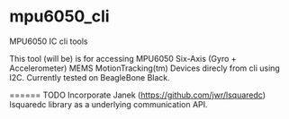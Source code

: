 mpu6050_cli
===========

MPU6050 IC cli tools


This tool (will be) is for accessing MPU6050 
Six-Axis (Gyro + Accelerometer) MEMS MotionTracking(tm) Devices direcly from cli using I2C.
Currently tested on BeagleBone Black.



======
TODO
Incorporate Janek (https://github.com/jwr/lsquaredc) lsquaredc library as a underlying communication API.



